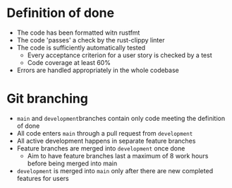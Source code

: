 # Definition of done
- The code has been formatted witn rustfmt
- The code 'passes' a check by the rust-clippy linter
- The code is sufficiently automatically tested
  - Every acceptance criterion for a user story is checked by a test
  - Code coverage  at least 60%
- Errors are handled appropriately in the whole codebase

# Git branching
- `main` and `development`branches contain only code meeting the definition of done
- All code enters `main` through a pull request from `development`
- All active development happens in separate feature branches
- Feature branches are merged into `development` once done
  - Aim to have feature branches last a maximum of 8 work hours before being merged into main
- `development` is merged into `main` only after there are new completed features for users
